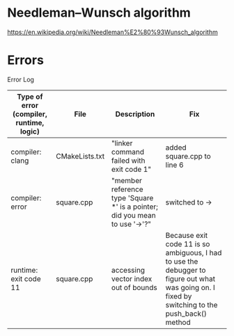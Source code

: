 # Needleman–Wunsch algorithm
https://en.wikipedia.org/wiki/Needleman%E2%80%93Wunsch_algorithm

# Errors
Error Log

| Type of error (compiler, runtime, logic) | File | Description | Fix |
| ---------------------------------------- | ---- | ----------- | --- |
| compiler: clang | CMakeLists.txt | "linker command failed with exit code 1" | added square.cpp to line 6 |
| compiler: error | square.cpp | "member reference type 'Square *' is a pointer; did you mean to use '->'?" | switched to -> |
| runtime: exit code 11 | square.cpp | accessing vector index out of bounds | Because exit code 11 is so ambiguous, I had to use the debugger to figure out what was going on. I fixed by switching to the push_back() method |



